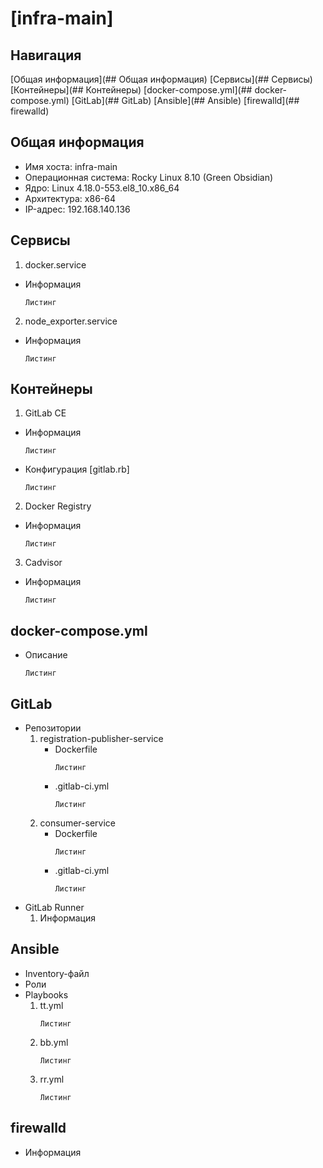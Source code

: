 # [infra-main]

## Навигация
[Общая информация](## Общая информация)
[Сервисы](## Сервисы)
[Контейнеры](## Контейнеры)
[docker-compose.yml](## docker-compose.yml)
[GitLab](## GitLab)
[Ansible](## Ansible)
[firewalld](## firewalld)

## Общая информация
 - Имя хоста: infra-main 
 - Операционная система: Rocky Linux 8.10 (Green Obsidian)
 - Ядро: Linux 4.18.0-553.el8_10.x86_64   
 - Архитектура: x86-64
 - IP-адрес: 192.168.140.136

## Сервисы
  1. docker.service
  - Информация
    ```
    Листинг
    ```
  2. node_exporter.service
  - Информация
    ```
    Листинг
    ```

## Контейнеры
  1. GitLab CE
  - Информация
    ```
    Листинг
    ```
  - Конфигурация [gitlab.rb]
    ```
    Листинг
    ```
  2. Docker Registry
  - Информация
    ```
    Листинг
    ```
  3. Cadvisor
  - Информация
    ```
    Листинг
    ```

## docker-compose.yml
  - Описание
    ```
    Листинг
    ```

## GitLab
  - Репозитории
    1. registration-publisher-service
       - Dockerfile
         ```
         Листинг
         ```
       - .gitlab-ci.yml
         ```
         Листинг
         ```
    2. consumer-service
       - Dockerfile
         ```
         Листинг
         ```
       - .gitlab-ci.yml
         ```
         Листинг
         ```
  - GitLab Runner
    1. Информация

## Ansible
  - Inventory-файл
  - Роли
  - Playbooks
    1. tt.yml
       ```
       Листинг
       ```
    2. bb.yml
       ```
       Листинг
       ```
    3. rr.yml
       ```
       Листинг
       ```

## firewalld
  - Информация
